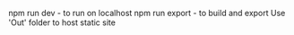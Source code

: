 npm run dev - to run on localhost
npm run export - to build and export
Use 'Out' folder to host static site
